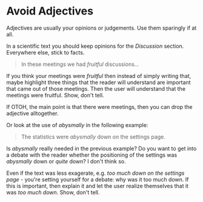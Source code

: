 



# Avoid Adjectives

Adjectives are usually your opinions or judgements. Use them sparingly if at all. 

In a scientific text you should keep opinions for the *Discussion* section. Everywhere else, stick to facts.

> In these meetings we had *fruitful* discussions...

If you think your meetings were *fruitful* then instead of simply writing that, maybe highlight three things that the reader will understand are important that came out of those meetings. Then the user will understand that the meetings were fruitful. Show, don't tell. 

If OTOH, the main point is that there were meetings, then you can drop the adjective alltogether. 


Or look at the use of *abysmally* in the following example:

> The statistics were *abysmally* down on the settings page. 

Is *abysmally* really needed in the previous example? 
Do you want to get into a debate with the reader whether the positioning of the settings was *abysmally* down or *quite* down? I don't think so.  

Even if the text was less exagerate, e.g. *too much down on the settings page* - you're setting yourself for a debate: why was it too much down. If this is important, then explain it and let the user realize themselves that it was *too much down*. Show, don't tell. 




